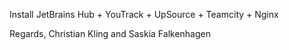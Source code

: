 Install JetBrains Hub + YouTrack + UpSource + Teamcity + Nginx

Regards, Christian Kling and Saskia Falkenhagen
